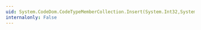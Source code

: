 ```yaml
---
uid: System.CodeDom.CodeTypeMemberCollection.Insert(System.Int32,System.CodeDom.CodeTypeMember)
internalonly: False
---
```

